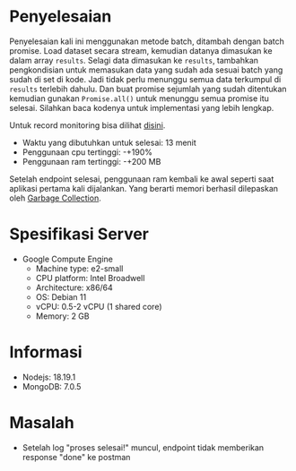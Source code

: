 # Penyelesaian
Penyelesaian kali ini menggunakan metode batch, ditambah dengan batch promise.
Load dataset secara stream, kemudian datanya dimasukan ke dalam array ```results```. Selagi data dimasukan ke ```results```, tambahkan pengkondisian untuk memasukan data yang sudah ada sesuai batch yang sudah di set di kode. Jadi tidak perlu menunggu semua data terkumpul di ```results``` terlebih dahulu. Dan buat promise sejumlah yang sudah ditentukan kemudian gunakan ```Promise.all()``` untuk menunggu semua promise itu selesai. Silahkan baca kodenya untuk implementasi yang lebih lengkap.

Untuk record monitoring bisa dilihat [disini](https://youtu.be/t6FLzmOnbcM).

- Waktu yang dibutuhkan untuk selesai: 13 menit
- Penggunaan cpu tertinggi: -+190%
- Penggunaan ram tertinggi: -+200 MB

Setelah endpoint selesai, penggunaan ram kembali ke awal seperti saat aplikasi pertama kali dijalankan. Yang berarti memori berhasil dilepaskan oleh [Garbage Collection](https://javascript.info/garbage-collection).

# Spesifikasi Server
- Google Compute Engine
  - Machine type: e2-small
  - CPU platform: Intel Broadwell
  - Architecture: x86/64
  - OS: Debian 11
  - vCPU: 0.5-2 vCPU (1 shared core)
  - Memory: 2 GB

# Informasi
- Nodejs: 18.19.1
- MongoDB: 7.0.5

# Masalah
- Setelah log "proses selesai!" muncul, endpoint tidak memberikan response "done" ke postman
